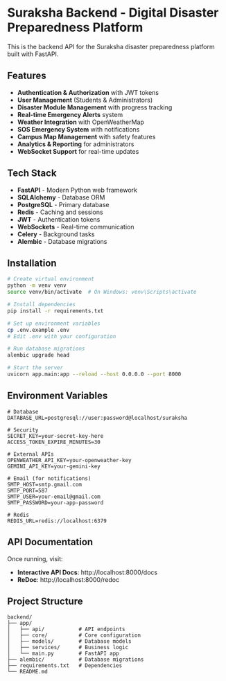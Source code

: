 # Suraksha Backend - Digital Disaster Preparedness Platform

This is the backend API for the Suraksha disaster preparedness platform built with FastAPI.

## Features

- **Authentication & Authorization** with JWT tokens
- **User Management** (Students & Administrators)
- **Disaster Module Management** with progress tracking
- **Real-time Emergency Alerts** system
- **Weather Integration** with OpenWeatherMap
- **SOS Emergency System** with notifications
- **Campus Map Management** with safety features
- **Analytics & Reporting** for administrators
- **WebSocket Support** for real-time updates

## Tech Stack

- **FastAPI** - Modern Python web framework
- **SQLAlchemy** - Database ORM
- **PostgreSQL** - Primary database
- **Redis** - Caching and sessions
- **JWT** - Authentication tokens
- **WebSockets** - Real-time communication
- **Celery** - Background tasks
- **Alembic** - Database migrations

## Installation

```bash
# Create virtual environment
python -m venv venv
source venv/bin/activate  # On Windows: venv\Scripts\activate

# Install dependencies
pip install -r requirements.txt

# Set up environment variables
cp .env.example .env
# Edit .env with your configuration

# Run database migrations
alembic upgrade head

# Start the server
uvicorn app.main:app --reload --host 0.0.0.0 --port 8000
```

## Environment Variables

```env
# Database
DATABASE_URL=postgresql://user:password@localhost/suraksha

# Security
SECRET_KEY=your-secret-key-here
ACCESS_TOKEN_EXPIRE_MINUTES=30

# External APIs
OPENWEATHER_API_KEY=your-openweather-key
GEMINI_API_KEY=your-gemini-key

# Email (for notifications)
SMTP_HOST=smtp.gmail.com
SMTP_PORT=587
SMTP_USER=your-email@gmail.com
SMTP_PASSWORD=your-app-password

# Redis
REDIS_URL=redis://localhost:6379
```

## API Documentation

Once running, visit:
- **Interactive API Docs**: http://localhost:8000/docs
- **ReDoc**: http://localhost:8000/redoc

## Project Structure

```
backend/
├── app/
│   ├── api/           # API endpoints
│   ├── core/          # Core configuration
│   ├── models/        # Database models
│   ├── services/      # Business logic
│   └── main.py        # FastAPI app
├── alembic/           # Database migrations
├── requirements.txt   # Dependencies
└── README.md
```